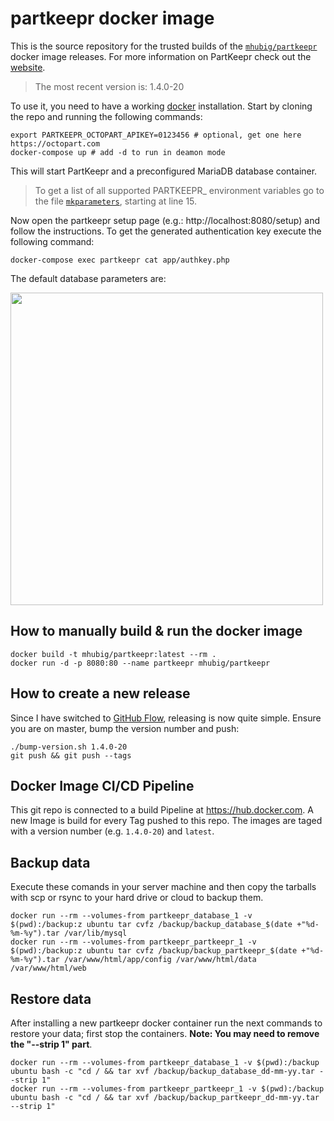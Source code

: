 # partkeepr docker image

This is the source repository for the trusted builds of the [`mhubig/partkeepr`][0]
docker image releases. For more information on PartKeepr check out the [website][1].

> The most recent version is: 1.4.0-20

To use it, you need to have a working [docker][2] installation. Start by cloning the
repo and running the following commands:

```shell
export PARTKEEPR_OCTOPART_APIKEY=0123456 # optional, get one here https://octopart.com
docker-compose up # add -d to run in deamon mode
```

This will start PartKeepr and a preconfigured MariaDB database container.

> To get a list of all supported PARTKEEPR_ environment variables go to the file
> [`mkparameters`][3], starting at line 15.

Now open the partkeepr setup page (e.g.: http://localhost:8080/setup) and follow the
instructions. To get the generated authentication key execute the following command:

```shell
docker-compose exec partkeepr cat app/authkey.php
```

The default database parameters are:

<img src="https://raw.githubusercontent.com/mhubig/docker-partkeepr/master/setupdb.png" width="500">

## How to manually build & run the docker image

```shell
docker build -t mhubig/partkeepr:latest --rm .
docker run -d -p 8080:80 --name partkeepr mhubig/partkeepr
```

## How to create a new release

Since I have switched to [GitHub Flow][4], releasing is now quite simple.
Ensure you are on master, bump the version number and push:

```shell
./bump-version.sh 1.4.0-20
git push && git push --tags
```

## Docker Image CI/CD Pipeline

This git repo is connected to a build Pipeline at https://hub.docker.com. A new
Image is build for every Tag pushed to this repo. The images are taged with a
version number (e.g. `1.4.0-20`) and `latest`.

## Backup data

Execute these comands in your server machine and then copy the tarballs with scp or rsync to your hard drive or cloud to backup them.

```shell
docker run --rm --volumes-from partkeepr_database_1 -v $(pwd):/backup:z ubuntu tar cvfz /backup/backup_database_$(date +"%d-%m-%y").tar /var/lib/mysql
docker run --rm --volumes-from partkeepr_partkeepr_1 -v $(pwd):/backup:z ubuntu tar cvfz /backup/backup_partkeepr_$(date +"%d-%m-%y").tar /var/www/html/app/config /var/www/html/data /var/www/html/web
```

## Restore data

After installing a new partkeepr docker container run the next commands to restore your data; first stop the containers. **Note: You may need to remove the "--strip 1" part**.

```shell
docker run --rm --volumes-from partkeepr_database_1 -v $(pwd):/backup ubuntu bash -c "cd / && tar xvf /backup/backup_database_dd-mm-yy.tar --strip 1"
docker run --rm --volumes-from partkeepr_partkeepr_1 -v $(pwd):/backup ubuntu bash -c "cd / && tar xvf /backup/backup_partkeepr_dd-mm-yy.tar --strip 1"
```

[0]: https://hub.docker.com/r/mhubig/partkeepr/
[1]: http://www.partkeepr.org
[2]: https://www.docker.com
[3]: https://github.com/mhubig/docker-partkeepr/blob/master/mkparameters#L15
[4]: https://guides.github.com/introduction/flow/
